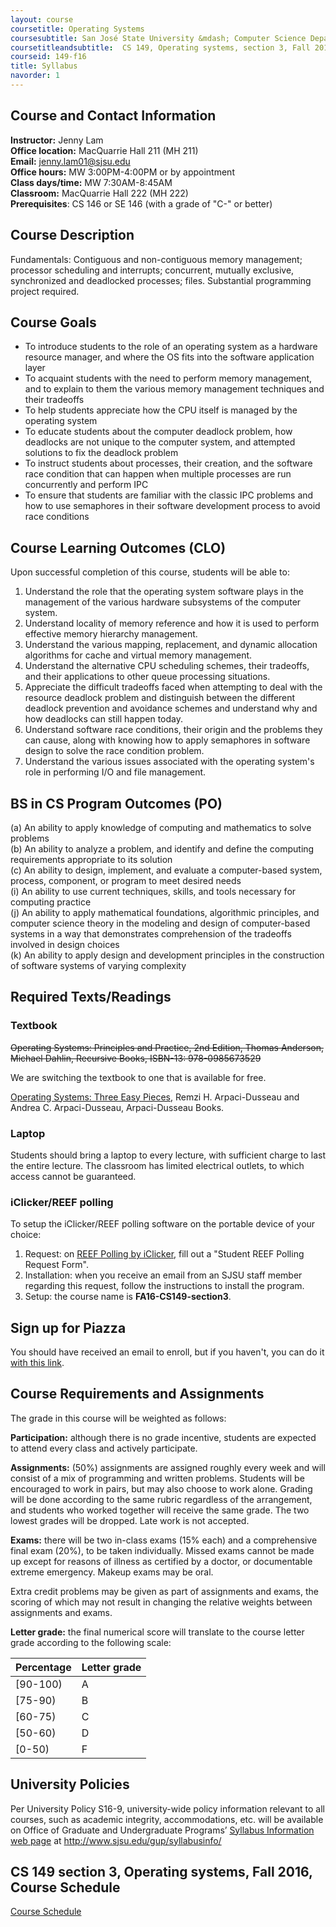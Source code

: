 ```yaml
---
layout: course
coursetitle: Operating Systems
coursesubtitle: San José State University &mdash; Computer Science Department &mdash; CS 149 section 3 &mdash; Fall 2016
coursetitleandsubtitle:  CS 149, Operating systems, section 3, Fall 2016
courseid: 149-f16
title: Syllabus
navorder: 1
---
```


## Course and Contact Information

__Instructor:__  Jenny Lam  
__Office location:__  MacQuarrie Hall 211 (MH 211)  
__Email:__ [jenny.lam01@sjsu.edu](mailto:jenny.lam01@sjsu.edu)  
__Office hours:__ MW 3:00PM-4:00PM or by appointment  
__Class days/time:__ MW 7:30AM-8:45AM  
__Classroom:__ MacQuarrie Hall 222  (MH 222)  
__Prerequisites__: CS 146 or SE 146 (with a grade of "C-" or better)

## Course Description

Fundamentals: Contiguous and non-contiguous memory management; processor scheduling and interrupts; concurrent, mutually exclusive, synchronized and deadlocked processes; files. Substantial programming project required.

## Course Goals

* To introduce students to the role of an operating system as a hardware resource manager, and where the OS fits into the software application layer
* To acquaint students with the need to perform memory management, and to explain to them the various memory management techniques and their tradeoffs
* To help students appreciate how the CPU itself is managed by the operating system
* To educate students about the computer deadlock problem, how deadlocks are not unique to the computer system, and attempted solutions to fix the deadlock problem
* To instruct students about processes, their creation, and the software race condition that can happen
when multiple processes are run concurrently and perform IPC
* To ensure that students are familiar with the classic IPC problems and how to use semaphores in their software development process to avoid race conditions

## Course Learning Outcomes (CLO)

Upon successful completion of this course, students will be able to:

1. Understand the role that the operating system software plays in the management of the various hardware subsystems of the computer system.
2. Understand locality of memory reference and how it is used to perform effective memory hierarchy management.
2. Understand the various mapping, replacement, and dynamic allocation algorithms for cache and virtual memory management.
3. Understand the alternative CPU scheduling schemes, their tradeoffs, and their applications to other queue processing situations.
4. Appreciate the difficult tradeoffs faced when attempting to deal with the resource deadlock problem and distinguish between the different deadlock prevention and avoidance schemes and understand why and how deadlocks can still happen today.
5. Understand software race conditions, their origin and the problems they can cause, along with knowing how to apply semaphores in software design to solve the race condition problem.
7. Understand the various issues associated with the operating system's role in performing I/O and file management.

## BS in CS Program Outcomes (PO)

(a) An ability to apply knowledge of computing and mathematics to solve problems  
(b) An ability to analyze a problem, and identify and define the computing requirements appropriate to its solution  
(c) An ability to design, implement, and evaluate a computer-based system, process, component, or program to meet desired needs  
(i) An ability to use current techniques, skills, and tools necessary for computing practice  
(j) An ability to apply mathematical foundations, algorithmic principles, and computer science theory in the modeling and design of computer-based systems in a way that demonstrates comprehension of the tradeoffs involved in design choices  
(k) An ability to apply design and development principles in the construction of software systems of varying complexity  

## Required Texts/Readings

### Textbook

<!-- ![textbook cover](textbook.jpg){: style="width: 10rem;"}-->

<del>Operating Systems: Principles and Practice, 2nd Edition, Thomas Anderson, Michael Dahlin, Recursive Books, ISBN-13: 978-0985673529</del>

We are switching the textbook to one that is available for free.

[Operating Systems: Three Easy Pieces](http://pages.cs.wisc.edu/~remzi/OSTEP/), Remzi H. Arpaci-Dusseau and Andrea C. Arpaci-Dusseau, Arpaci-Dusseau Books.

### Laptop

Students should bring a laptop to every lecture, with sufficient charge to last the entire lecture. The classroom has limited electrical outlets, to which access cannot be guaranteed.

### iClicker/REEF polling

To setup the iClicker/REEF polling software on the portable device of your choice:

1. Request: on [REEF Polling by iClicker](http://www.sjsu.edu/at/ec/reef/), fill out a "Student REEF Polling Request Form".
2. Installation: when you receive an email from an SJSU staff member regarding this request, follow the instructions to install the program.
3. Setup: the course name is __FA16-CS149-section3__.

## Sign up for Piazza

You should have received an email to enroll, but if you haven't, you can do it [with this link](//piazza.com/sjsu/fall2016/cs14903).

## Course Requirements and Assignments

The grade in this course will be weighted as follows:

__Participation:__ although there is no grade incentive, students are expected to attend every class and actively participate.

__Assignments:__ (50%) assignments are assigned roughly every week and will consist of a mix of programming and written problems. Students will be encouraged to work in pairs, but may also choose to work alone. Grading will be done according to the same rubric regardless of the arrangement, and students who worked together will receive the same grade. The two lowest grades will be dropped. Late work is not accepted.

__Exams:__ there will be two in-class exams (15% each) and a comprehensive final exam (20%), to be taken individually. Missed exams cannot be made up except for reasons of illness as certified by a doctor, or documentable extreme emergency. Makeup exams may be oral.

Extra credit problems may be given as part of assignments and exams, the scoring of which may not result in changing the relative weights between assignments and exams.

__Letter grade:__ the final numerical score will translate to the course letter grade according to the following scale:

Percentage|Letter grade
----------|------------
[90-100)|A
[75-90)|B
[60-75)|C
[50-60)|D
[0-50)|F

## University Policies

Per University Policy S16-9, university-wide policy information relevant to all courses, such as academic integrity, accommodations, etc. will be available on Office of Graduate and Undergraduate Programs’ [Syllabus Information web page](http://www.sjsu.edu/gup/syllabusinfo/) at http://www.sjsu.edu/gup/syllabusinfo/

## CS 149 section 3, Operating systems, Fall 2016, Course Schedule

[Course Schedule](index.html)
